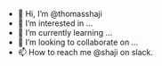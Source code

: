 - 👋 Hi, I’m @thomasshaji
- 👀 I’m interested in ...
- 🌱 I’m currently learning ...
- 💞️ I’m looking to collaborate on ...
- 📫 How to reach me @shaji on slack.

<!---
thomasshaji/thomasshaji is a ✨ special ✨ repository because its `README.md` (this file) appears on your GitHub profile.
You can click the Preview link to take a look at your changes.
--->
